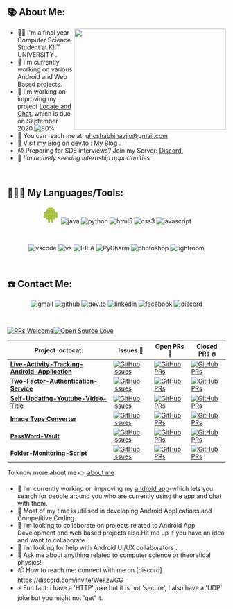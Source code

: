 ## 📚 About Me:
<a href="https://github.com/logicinfinite/"><img align="right" width="350" height="233" src="https://github.com/SABERGLOW/SABERGLOW/blob/master/Misc/aboutme.gif"></a>
  - 👨‍🏫 I'm a final year Computer Science Student at KIIT UNIVERSITY .
  - 🎯 I'm currently working on various Android  and Web Based projects.
  - 🚀 I'm working on improving my project <a href = "https://github.com/project01/Clrd."> Locate and Chat.</a> which is due on September 2020.![80%](https://progress-bar.dev/80)
  - 📧 You can reach me at: ghoshabhinavjio@gmail.com
  - :book: Visit my Blog on  dev.to : <a href = "https://dev.to/the_unconventional_coder"> My Blog .</a>
  - :worried: Preparing for SDE interviews? Join my Server:  <a href="https://discord.com/invite/WekzwGG"> Discord.</a>  
  - 💼 _I'm actively seeking internship opportunities._
  
<p>&nbsp;</p>



## 👨🏻‍💻 My Languages/Tools:
<div>
<p align="center">
<img src="https://github.com/devicons/devicon/blob/master/icons/android/android-original.svg" lt="android" width="40" height="40"/>
<img src="https://devicons.github.io/devicon/devicon.git/icons/java/java-original-wordmark.svg" alt="java" width="40" height="40"/> 
<img src="https://devicons.github.io/devicon/devicon.git/icons/python/python-original.svg" alt="python" width="40" height="40"/>
<img src="https://devicons.github.io/devicon/devicon.git/icons/html5/html5-original-wordmark.svg" alt="html5" width="40" height="40"/> 
<img src="https://devicons.github.io/devicon/devicon.git/icons/css3/css3-original-wordmark.svg" alt="css3" width="40" height="40"/> 
<img src="https://devicons.github.io/devicon/devicon.git/icons/javascript/javascript-original.svg" alt="javascript" width="40" height="40"/>  
<p>&nbsp;</p>
<p align="center">
<img src="https://images-wixmp-ed30a86b8c4ca887773594c2.wixmp.com/f/217d5ea0-623d-40b1-9b31-027b904a5f15/ddjrgww-846ce429-3b0d-4ad8-bf6d-ac52dfe48201.png?token=eyJ0eXAiOiJKV1QiLCJhbGciOiJIUzI1NiJ9.eyJzdWIiOiJ1cm46YXBwOiIsImlzcyI6InVybjphcHA6Iiwib2JqIjpbW3sicGF0aCI6IlwvZlwvMjE3ZDVlYTAtNjIzZC00MGIxLTliMzEtMDI3YjkwNGE1ZjE1XC9kZGpyZ3d3LTg0NmNlNDI5LTNiMGQtNGFkOC1iZjZkLWFjNTJkZmU0ODIwMS5wbmcifV1dLCJhdWQiOlsidXJuOnNlcnZpY2U6ZmlsZS5kb3dubG9hZCJdfQ.ZkEnCXJtjhT0v0UEQF7_k0VfiSaIoZa-YlerQJG-CXw" alt="vscode" width="48" height="48"/> 
<img src="https://images-wixmp-ed30a86b8c4ca887773594c2.wixmp.com/f/217d5ea0-623d-40b1-9b31-027b904a5f15/ddjvwxd-b25523cb-c1c0-4716-8e55-3efdc015abef.png?token=eyJ0eXAiOiJKV1QiLCJhbGciOiJIUzI1NiJ9.eyJzdWIiOiJ1cm46YXBwOiIsImlzcyI6InVybjphcHA6Iiwib2JqIjpbW3sicGF0aCI6IlwvZlwvMjE3ZDVlYTAtNjIzZC00MGIxLTliMzEtMDI3YjkwNGE1ZjE1XC9kZGp2d3hkLWIyNTUyM2NiLWMxYzAtNDcxNi04ZTU1LTNlZmRjMDE1YWJlZi5wbmcifV1dLCJhdWQiOlsidXJuOnNlcnZpY2U6ZmlsZS5kb3dubG9hZCJdfQ.78tZSYZMHR4zWvx9nAu-JvXy-nPKCwMmxdBePKEvB08" alt="vs" width="48" height="48"/> 
<img src="https://images-wixmp-ed30a86b8c4ca887773594c2.wixmp.com/f/9b5e7dcc-db45-4acb-8078-4f1e40191fe1/dbfye6x-ee5cf816-da93-4428-8cc6-e388e0b45136.png?token=eyJ0eXAiOiJKV1QiLCJhbGciOiJIUzI1NiJ9.eyJzdWIiOiJ1cm46YXBwOiIsImlzcyI6InVybjphcHA6Iiwib2JqIjpbW3sicGF0aCI6IlwvZlwvOWI1ZTdkY2MtZGI0NS00YWNiLTgwNzgtNGYxZTQwMTkxZmUxXC9kYmZ5ZTZ4LWVlNWNmODE2LWRhOTMtNDQyOC04Y2M2LWUzODhlMGI0NTEzNi5wbmcifV1dLCJhdWQiOlsidXJuOnNlcnZpY2U6ZmlsZS5kb3dubG9hZCJdfQ._0zGB33NIE1jhC583GLDwygXr5jsMVwfCaEtBWtWNt0" alt="IDEA" width="48" height="48"/> 
<img src="https://images-wixmp-ed30a86b8c4ca887773594c2.wixmp.com/f/217d5ea0-623d-40b1-9b31-027b904a5f15/dccudp7-3a29ffd5-4e85-4123-88cc-4e948bedd7c1.png/v1/fill/w_512,h_512,strp/honeycomb_icon_pycharm_by_mauriliosm_dccudp7-fullview.png?token=eyJ0eXAiOiJKV1QiLCJhbGciOiJIUzI1NiJ9.eyJzdWIiOiJ1cm46YXBwOiIsImlzcyI6InVybjphcHA6Iiwib2JqIjpbW3siaGVpZ2h0IjoiPD01MTIiLCJwYXRoIjoiXC9mXC8yMTdkNWVhMC02MjNkLTQwYjEtOWIzMS0wMjdiOTA0YTVmMTVcL2RjY3VkcDctM2EyOWZmZDUtNGU4NS00MTIzLTg4Y2MtNGU5NDhiZWRkN2MxLnBuZyIsIndpZHRoIjoiPD01MTIifV1dLCJhdWQiOlsidXJuOnNlcnZpY2U6aW1hZ2Uub3BlcmF0aW9ucyJdfQ.H8trsVIaTWNWAe_KnDtr1GN7tt8V8S3ANzAGW1MG2Bs" alt="PyCharm" width="48" height="48"/> 
<img src="https://preview.redd.it/9j29mcwvdv921.png?width=512&format=png&auto=webp&s=df03e5e15a395b099581ce25b88c6470a28c0c8f" alt="photoshop" width="48" height="48"/> 
<img src="https://preview.redd.it/z3xmza38ev921.png?width=512&format=png&auto=webp&s=39d0ca955e2a4cc678b415453e7f63b06c2ea6a7" alt="lightroom" width="48" height="48"/> 
</div>

<p>&nbsp;</p>

## ☎️ Contact Me:
<p align="center">
<a href = "mailto:ghoshabhinavjio@gmail.com"><img src='https://img.icons8.com/color/48/000000/gmail.png' alt='gmail' height='40'></a>
<a href = https://github.com/logicinfinite><img src='https://img.icons8.com/color/2x/github--v1.png' alt='github' height='40'></a>
<a href = https://dev.to/the_unconventional_coder><img src='https://img.icons8.com/windows/32/000000/dev.png' alt='dev.to' height='40'></a>   
<a href = https://www.linkedin.com/in/abhinavghosh7/><img src='https://img.icons8.com/color/2x/linkedin.png' alt='linkedin' height='40'></a>
<a href = https://www.facebook.com/abhinav.ghosh.35/><img src='https://img.icons8.com/color/2x/facebook-new.png' alt='facebook' height='40'></a>
<a href=  https://discord.com/invite/WekzwGG><img src='https://img.icons8.com/color/50/000000/discord-logo.png' alt='discord' height='40'/></a>

<p>&nbsp;</p>

[![PRs Welcome](https://img.shields.io/badge/PRs-welcome-brightgreen.svg?style=flat&logo=github)](https://github.com/logicinfinite)[![Open Source Love](https://badges.frapsoft.com/os/v2/open-source.svg?v=103)](https://github.com/logicinfinite)

|      Project :octocat:   |     Issues :bug:   | Open PRs :bell:  | Closed PRs :fire:  |
|-------------|-------------------|---|---|
| [**Live-Activity-Tracking-Android-Application**](https://github.com/logicinfinite/live-activity-tracking-android-app) | [![GitHub issues](https://img.shields.io/github/issues/logicinfinite/live-activity-tracking-android-app?color=green&logo=github&style=flat)](https://github.com/logicinfinte/live-activity-tracking-android-app/issues) | [![GitHub PRs](https://img.shields.io/github/issues-pr/logicinfinite/live-activity-tracking-android-app?style=flat&logo=github)](https://github.com/logicinfinte/live-activity-tracking-android-app/pulls)  | [![GitHub PRs](https://img.shields.io/github/issues-pr-closed/logicinfinite/live-activity-tracking-android-app?style=flat&color=critical&logo=github)](https://github.com/logicinfinite/live-activity-tracking-android-app/pulls?q=is%3Apr+is%3Aclosed)  |
| [**Two-Factor-Authentication-Service**](https://github.com/logicinfinite/authenza) | [![GitHub issues](https://img.shields.io/github/issues/logicinfinite/authenza?color=green&logo=github&style=flat)](https://github.com/logicinfinte/authenza/issues) | [![GitHub PRs](https://img.shields.io/github/issues-pr/logicinfinite/authenza?style=flat&logo=github)](https://github.com/logicinfinte/authenza/pulls)  | [![GitHub PRs](https://img.shields.io/github/issues-pr-closed/logicinfinite/authenza?style=flat&color=critical&logo=github)](https://github.com/logicinfinite/authenza/pulls?q=is%3Apr+is%3Aclosed)   |
| [**Self-Updating-Youtube-Video-Title**](https://github.com/logicinfinite/self-updating-youtube-video-title) | [![GitHub issues](https://img.shields.io/github/issues/logicinfinite/self-updating-youtube-video-title?color=green&logo=github&style=flat)](https://github.com/logicinfinite/self-updating-youtube-video-title/issues) | [![GitHub PRs](https://img.shields.io/github/issues-pr/logicinfinite/self-updating-youtube-video-title?style=flat&logo=github)](https://github.com/logicinfinite/self-updating-youtube-video-title/pulls)  | [![GitHub PRs](https://img.shields.io/github/issues-pr-closed/logicinfinite/self-updating-youtube-video-title?style=flat&color=critical&logo=github)](https://github.com/logicinfinite/self-updating-youtube-video-title/pulls?q=is%3Apr+is%3Aclosed)   |
| [**Image Type Converter**](https://github.com/logicinfinite/pythonimagetypeconverter) | [![GitHub issues](https://img.shields.io/github/issues/logicinfinite/pythonimagetypeconverter?color=green&logo=github&style=flat)](https://github.com/logicinfinite/pythonimagetypeconverter/issues) | [![GitHub PRs](https://img.shields.io/github/issues-pr/logicinfinite/pythonimagetypeconverter?style=flat&logo=github)](https://github.com/logicinfinite/pythonimagetypeconverter/pulls)  | [![GitHub PRs](https://img.shields.io/github/issues-pr-closed/logicinfinite/pythonimagetypeconverter?style=flat&color=critical&logo=github)](https://github.com/logicinfinite/pythonimagetypeconverter/pulls?q=is%3Apr+is%3Aclosed)   |
| [**PassWord-Vault**](https://github.com/logicinfinite/passwordvault-v1.0) | [![GitHub issues](https://img.shields.io/github/issues/logicinfinite/github.com/logicinfinite/passwordvault-v1.0?color=green&logo=github&style=flat)](https://github.com/logicinfinite/passwordvault-v1.0/issues) | [![GitHub PRs](https://img.shields.io/github/issues-pr/logicinfinite/passwordvault-v1.0?style=flat&logo=github)](https://github.com/logicinfinite/passwordvault-v1.0/pulls)  | [![GitHub PRs](https://img.shields.io/github/issues-pr-closed/logicinfinite/passwordvault-v1.0?style=flat&color=critical&logo=github)](https://github.com/logicinfinite/passwordvault-v1.0/pulls?q=is%3Apr+is%3Aclosed)   |
| [**Folder-Monitoring-Script**](https://github.com/logicinfinite/monitor_your_folder) | [![GitHub issues](https://img.shields.io/github/issues/logicinfinite/self-updating-youtube-video-title?color=green&logo=github&style=flat)](https://github.com/logicinfinite/monitor_your_folder/issues) | [![GitHub PRs](https://img.shields.io/github/issues-pr/logicinfinite/monitor_your_folder?style=flat&logo=github)](https://github.com/logicinfinite/monitor_your_folder/pulls)  | [![GitHub PRs](https://img.shields.io/github/issues-pr-closed/logicinfinite/monitor_your_folder?style=flat&color=critical&logo=github)](https://github.com/logicinfinite/monitor_your_folder/pulls?q=is%3Apr+is%3Aclosed)   |


 To know  more about me :point_right: [about me ](https://github.com/logicinfinite/logicinfinite/blob/master/ABOUT.md) 
 
- 🔭 I’m currently working on improving my [android app](https://github.com/logicinfinite/project01)-which lets you search for people around you who are currently using the app and chat with them.
- 🌱 Most of my time is utilised in developing Android Applications  and Competitive Coding.
- 👯 I’m looking to collaborate on projects related to Android App Development and web based projects also.Hit me up if you have an idea and want to collaborate.
- 🤔 I’m looking for help with Android UI/UX collaborators  .
- 💬 Ask me about anything related to computer science or theoretical physics!
- 📫 How to reach me: connect with me on [discord] https://discord.com/invite/WekzwGG
- ⚡ Fun fact: i have a 'HTTP' joke but it is not 'secure', I also have a 'UDP' joke but you  might not 'get' it.
